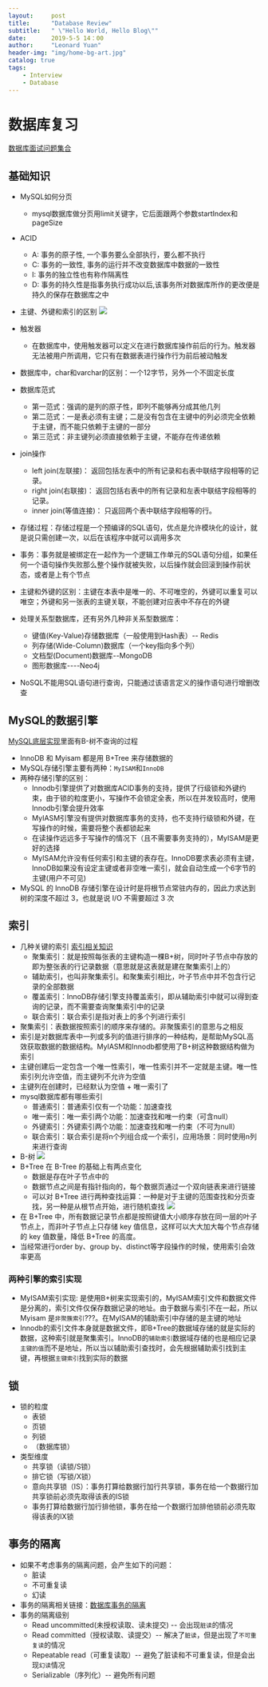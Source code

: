 ```yaml
---
layout:     post
title:      "Database Review"
subtitle:   " \"Hello World, Hello Blog\""
date:       2019-5-5 14：00
author:     "Leonard Yuan"
header-img: "img/home-bg-art.jpg"
catalog: true
tags:
    - Interview
    - Database
---
```


# 数据库复习

[数据库面试问题集合](https://www.cnblogs.com/qinghe123/p/8663573.html)
## 基础知识

- MySQL如何分页
	-	mysql数据库做分页用limit关键字，它后面跟两个参数startIndex和pageSize
- ACID
	- A: 事务的原子性, 一个事务要么全部执行，要么都不执行
	- C: 事务的一致性, 事务的运行并不改变数据库中数据的一致性
	- I: 事务的独立性也有称作隔离性
	- D: 事务的持久性是指事务执行成功以后,该事务所对数据库所作的更改便是持久的保存在数据库之中
-  主键、外键和索引的区别
![](/img/in_post/db.images/1.png)
- 触发器
	- 在数据库中，使用触发器可以定义在进行数据库操作前后的行为。触发器无法被用户所调用，它只有在数据表进行操作行为前后被动触发
- 数据库中，char和varchar的区别：一个12字节，另外一个不固定长度
- 数据库范式
	- 第一范式：强调的是列的原子性，即列不能够再分成其他几列
	- 第二范式：一是表必须有主键；二是没有包含在主键中的列必须完全依赖于主键，而不能只依赖于主键的一部分
	- 第三范式：非主键列必须直接依赖于主键，不能存在传递依赖

- join操作
	- left join(左联接)： 返回包括左表中的所有记录和右表中联结字段相等的记录。
	- right join(右联接)： 返回包括右表中的所有记录和左表中联结字段相等的记录。
	- inner join(等值连接)： 只返回两个表中联结字段相等的行。
- 存储过程：存储过程是一个预编译的SQL语句，优点是允许模块化的设计，就是说只需创建一次，以后在该程序中就可以调用多次
- 事务：事务就是被绑定在一起作为一个逻辑工作单元的SQL语句分组，如果任何一个语句操作失败那么整个操作就被失败，以后操作就会回滚到操作前状态，或者是上有个节点
- 主键和外键的区别：主键在本表中是唯一的、不可唯空的，外键可以重复可以唯空；外键和另一张表的主键关联，不能创建对应表中不存在的外键
- 处理关系型数据库，还有另外几种非关系型数据库：
	- 键值(Key-Value)存储数据库（一般使用到Hash表）-- Redis
	- 列存储(Wide-Column)数据库（一个key指向多个列）
	- 文档型(Document)数据库--MongoDB
	- 图形数据库----Neo4j
- NoSQL不能用SQL语句进行查询，只能通过该语言定义的操作语句进行增删改查
## MySQL的数据引擎

[MySQL底层实现](https://blog.csdn.net/gitchat/article/details/78787837)里面有B-树不查询的过程

- InnoDB 和 Myisam 都是用 B+Tree 来存储数据的
- MySQL存储引擎主要有两种：`MyISAM`和`InnoDB`
- 两种存储引擎的区别：
	- Innodb引擎提供了对数据库ACID事务的支持，提供了行级锁和外键约束，由于锁的粒度更小，写操作不会锁定全表，所以在并发较高时，使用Innodb引擎会提升效率
	- MyIASM引擎没有提供对数据库事务的支持，也不支持行级锁和外键，在写操作的时候，需要将整个表都锁起来
	- 在读操作远远多于写操作的情况下（且不需要事务支持的），MyISAM是更好的选择
	- MyISAM允许没有任何索引和主键的表存在。InnoDB要求表必须有主键，InnoDB如果没有设定主键或者非空唯一索引，就会自动生成一个6字节的主键(用户不可见)
- MySQL 的 InnoDB 存储引擎在设计时是将根节点常驻内存的，因此力求达到树的深度不超过 3，也就是说 I/O 不需要超过 3 次

## 索引

- 几种关键的索引 [索引相关知识](https://blog.csdn.net/u012006689/article/details/73195837)
	- 聚集索引：就是按照每张表的主键构造一棵B+树，同时叶子节点中存放的即为整张表的行记录数据（意思就是这表就是建在聚集索引上的）
	- 辅助索引，也叫非聚集索引。和聚集索引相比，叶子节点中并不包含行记录的全部数据
	- 覆盖索引：InnoDB存储引擎支持覆盖索引，即从辅助索引中就可以得到查询的记录，而不需要查询聚集索引中的记录
	- 联合索引：联合索引是指对表上的多个列进行索引
- 聚集索引：表数据按照索引的顺序来存储的。非聚簇索引的意思与之相反
- 索引是对数据库表中一列或多列的值进行排序的一种结构，是帮助MySQL高效获取数据的数据结构。MyIASM和Innodb都使用了B+树这种数据结构做为索引
- 主键创建后一定包含一个唯一性索引，唯一性索引并不一定就是主键。唯一性索引列允许空值，而主键列不允许为空值
- 主键列在创建时，已经默认为空值 + 唯一索引了
- mysql数据库都有哪些索引
	- 普通索引：普通索引仅有一个功能：加速查找
	- 唯一索引：唯一索引两个功能：加速查找和唯一约束（可含null）
	- 外键索引：外键索引两个功能：加速查找和唯一约束（不可为null）
	- 联合索引：联合索引是将n个列组合成一个索引，应用场景：同时使用n列来进行查询
- B-树
![](/img/in_post/db.images/2.png)
- B+Tree 在 B-Tree 的基础上有两点变化
	- 数据是存在叶子节点中的
	- 数据节点之间是有指针指向的，每个数据页通过一个双向链表来进行链接
	- 可以对 B+Tree 进行两种查找运算：一种是对于主键的范围查找和分页查找，另一种是从根节点开始，进行随机查找
![](/img/in_post/db.images/3.png)
- 在 B+Tree 中，所有数据记录节点都是按照键值大小顺序存放在同一层的叶子节点上，而非叶子节点上只存储 key 值信息，这样可以大大加大每个节点存储的 key 值数量，降低 B+Tree 的高度。
- 当经常进行order by、group by、distinct等字段操作的时候，使用索引会效率更高

### 两种引擎的索引实现
- MyISAM索引实现: 是使用B+树来实现索引的，MyISAM索引文件和数据文件是分离的，索引文件仅保存数据记录的地址。由于数据与索引不在一起，所以 Myisam 是`非聚簇索引`???。在MyISAM的辅助索引中存储的是主键的地址
- Innodb的索引文件本身就是数据文件，即B+Tree的数据域存储的就是实际的数据，这种索引就是聚集索引。InnoDB的`辅助索引`数据域存储的也是相应记录`主键的值`而不是地址，所以当以辅助索引查找时，会先根据辅助索引找到主键，再根据`主键索引`找到实际的数据

## 锁

- 锁的粒度
	- 表锁
	- 页锁
	- 列锁
	- （数据库锁）
- 类型维度
	- 共享锁（读锁/S锁）
	- 排它锁（写锁/X锁）
	- 意向共享锁（IS）：事务打算给数据行加行共享锁，事务在给一个数据行加共享锁前必须先取得该表的IS锁
	- 事务打算给数据行加行排他锁，事务在给一个数据行加排他锁前必须先取得该表的IX锁

## 事务的隔离

- 如果不考虑事务的隔离问题，会产生如下的问题：
	- 脏读
	- 不可重复读
	- 幻读
- 事务的隔离相关链接：[数据库事务的隔离](https://www.cnblogs.com/Andya/p/7426436.html)
- 事务的隔离级别
	- Read uncommitted(未授权读取、读未提交) -- 会出现`脏读`的情况
	- Read committed（授权读取、读提交）-- 解决了`脏读`，但是出现了`不可重复读`的情况
	- Repeatable read（可重复读取）-- 避免了脏读和不可重复读，但是会出现`幻读`情况
	- Serializable（序列化）-- 避免所有问题

